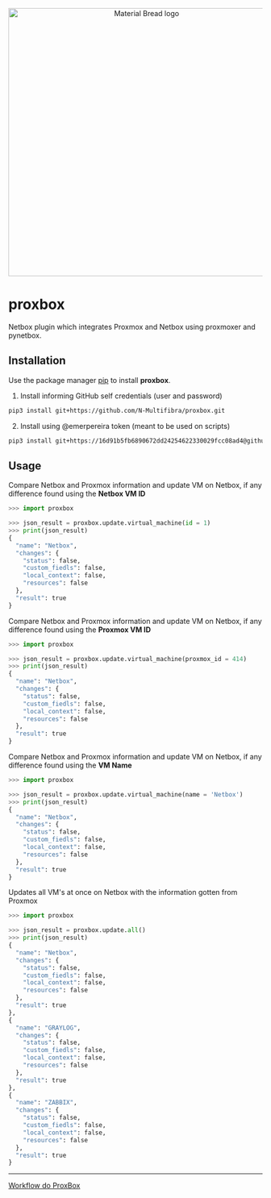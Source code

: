 <p align="center">
  <img width="532" src="https://github.com/N-Multifibra/proxbox/blob/main/etc/img/proxbox-full-logo.png" alt="Material Bread logo">
</p>


# proxbox
Netbox plugin which integrates Proxmox and Netbox using proxmoxer and pynetbox.


## Installation

Use the package manager [pip](https://pip.pypa.io/en/stable/) to install **proxbox**.

1. Install informing GitHub self credentials (user and password)

```bash
pip3 install git+https://github.com/N-Multifibra/proxbox.git

```
2. Install using @emerpereira token (meant to be used on scripts)

```bash
pip3 install git+https://16d91b5fb6890672dd24254622330029fcc08ad4@github.com/N-Multifibra/proxbox.git
```

## Usage

Compare Netbox and Proxmox information and update VM on Netbox, if any difference found using the **Netbox VM ID**

```python
>>> import proxbox

>>> json_result = proxbox.update.virtual_machine(id = 1)
>>> print(json_result)
{
  "name": "Netbox",
  "changes": {
    "status": false,
    "custom_fiedls": false,
    "local_context": false,
    "resources": false
  },
  "result": true
}
```
Compare Netbox and Proxmox information and update VM on Netbox, if any difference found using the **Proxmox VM ID**

```python
>>> import proxbox

>>> json_result = proxbox.update.virtual_machine(proxmox_id = 414)
>>> print(json_result)
{
  "name": "Netbox",
  "changes": {
    "status": false,
    "custom_fiedls": false,
    "local_context": false,
    "resources": false
  },
  "result": true
}
```

Compare Netbox and Proxmox information and update VM on Netbox, if any difference found using the **VM Name**

```python
>>> import proxbox

>>> json_result = proxbox.update.virtual_machine(name = 'Netbox')
>>> print(json_result)
{
  "name": "Netbox",
  "changes": {
    "status": false,
    "custom_fiedls": false,
    "local_context": false,
    "resources": false
  },
  "result": true
}
```

Updates all VM's at once on Netbox with the information gotten from Proxmox

```python
>>> import proxbox

>>> json_result = proxbox.update.all()
>>> print(json_result)
{
  "name": "Netbox",
  "changes": {
    "status": false,
    "custom_fiedls": false,
    "local_context": false,
    "resources": false
  },
  "result": true
},
{
  "name": "GRAYLOG",
  "changes": {
    "status": false,
    "custom_fiedls": false,
    "local_context": false,
    "resources": false
  },
  "result": true
},
{
  "name": "ZABBIX",
  "changes": {
    "status": false,
    "custom_fiedls": false,
    "local_context": false,
    "resources": false
  },
  "result": true
}
```

---

[Workflow do ProxBox](https://whimsical.com/proxbox-integracao-netbox-e-proxmox-XtrSijkFx2ZUKmkcAZqoUx)
